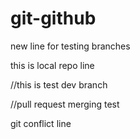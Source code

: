 # git-github







new line for testing branches

this is local repo line


//this is test dev branch

//pull request merging test


git conflict line
